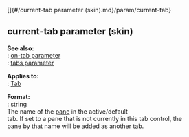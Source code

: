 []{#/current-tab parameter (skin).md}/param/current-tab}    
## current-tab parameter (skin)    
**See also:**    
:   [on-tab parameter](/%7Bskin%7D/param/on-tab)    
:   [tabs parameter](/%7Bskin%7D/param/tabs)    
<!-- -->    
**Applies to:**    
:   [Tab](/%7Bskin%7D/control/tab)    
<!-- -->    
**Format:**    
:   string    
The name of the [pane](/%7Bskin%7D/control/main) in the active/default    
tab. If set to a pane that is not currently in this tab control, the    
pane by that name will be added as another tab.  